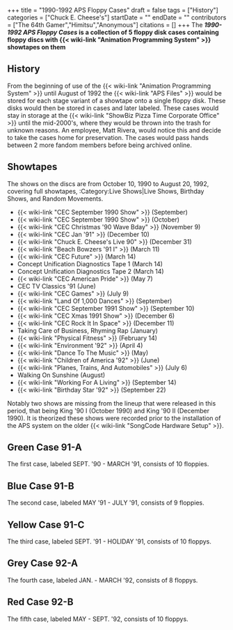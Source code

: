 +++
title = "1990-1992 APS Floppy Cases"
draft = false
tags = ["History"]
categories = ["Chuck E. Cheese's"]
startDate = ""
endDate = ""
contributors = ["The 64th Gamer","Himitsu","Anonymous"]
citations = []
+++
The ***1990-1992 APS Floppy Cases* is a collection of 5 floppy disk cases containing floppy discs with {{< wiki-link "Animation Programming System" >}} showtapes on them**

## History

From the beginning of use of the {{< wiki-link "Animation Programming System" >}} until August of 1992 the {{< wiki-link "APS Files" >}} would be stored for each stage variant of a showtape onto a single floppy disk. These disks would then be stored in cases and later labeled.
These cases would stay in storage at the {{< wiki-link "ShowBiz Pizza Time Corporate Office" >}} until the mid-2000's, where they would be thrown into the trash for unknown reasons. An employee, Matt Rivera, would notice this and decide to take the cases home for preservation. The cases would pass hands between 2 more fandom members before being archived online.

## Showtapes

The shows on the discs are from October 10, 1990 to August 20, 1992, covering full showtapes, :Category:Live Shows|Live Shows, Birthday Shows, and Random Movements.

- {{< wiki-link "CEC September 1990 Show" >}} (September)
- {{< wiki-link "CEC September 1990 Show" >}} (October)
- {{< wiki-link "CEC Christmas '90 Wave Bday" >}} (November 9)
- {{< wiki-link "CEC Jan '91" >}} (December 10)
- {{< wiki-link "Chuck E. Cheese's Live 90" >}} (December 31)
- {{< wiki-link "Beach Bowzers '91 I" >}} (March 11)
- {{< wiki-link "CEC Future" >}} (March 14)
- Concept Unification Diagnostics Tape 1 (March 14)
- Concept Unification Diagnostics Tape 2 (March 14)
- {{< wiki-link "CEC American Pride" >}} (May 7)
- CEC TV Classics '91 (June)
- {{< wiki-link "CEC Games" >}} (July 9)
- {{< wiki-link "Land Of 1,000 Dances" >}} (September)
- {{< wiki-link "CEC September 1991 Show" >}} (September 10)
- {{< wiki-link "CEC Xmas 1991 Show" >}} (December 6)
- {{< wiki-link "CEC Rock It In Space" >}} (December 11)
- Taking Care of Business, Rhyming Rap (January)
- {{< wiki-link "Physical Fitness" >}} (February 14)
- {{< wiki-link "Environment '92" >}} (April 4)
- {{< wiki-link "Dance To The Music" >}} (May)
- {{< wiki-link "Children of America '92" >}} (June)
- {{< wiki-link "Planes, Trains, And Automobiles" >}} (July 6)
- Walking On Sunshine (August)
- {{< wiki-link "Working For A Living" >}} (September 14)
- {{< wiki-link "Birthday Star '92" >}} (September 22)

Notably two shows are missing from the lineup that were released in this period, that being King '90 I (October 1990) and King '90 II (December 1990). It is theorized these shows were recorded prior to the installation of the APS system on the older {{< wiki-link "SongCode Hardware Setup" >}}.

## Green Case 91-A

The first case, labeled SEPT. '90 - MARCH '91, consists of 10 floppies.

## Blue Case 91-B

The second case, labeled MAY '91 - JULY '91, consists of 9 floppies.

## Yellow Case 91-C

The third case, labeled SEPT. '91 - HOLIDAY '91, consists of 10 floppys.

## Grey Case 92-A

The fourth case, labeled JAN. - MARCH '92, consists of 8 floppys.

## Red Case 92-B

The fifth case, labeled MAY - SEPT. '92, consists of 10 floppys.
